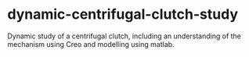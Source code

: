 # dynamic-centrifugal-clutch-study
Dynamic study of a centrifugal clutch, including an understanding of the mechanism using Creo and modelling using matlab.
